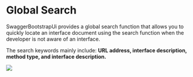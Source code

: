 # Global Search

SwaggerBootstrapUi provides a global search function that allows you to quickly locate an interface document using the search function when the developer is not aware of an interface.

The search keywords mainly include: **URL address, interface description, method type, and interface description.**

![](/knife4j/images/fullsearch.png)

